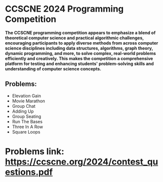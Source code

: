 # CCSCNE 2024 Programming Competition
**The CCSCNE programming competition appears to emphasize a blend of theoretical computer science and practical algorithmic challenges, encouraging participants to apply diverse methods from across computer science disciplines including data structures, algorithms, graph theory, dynamic programming, and more, to solve complex, real-world problems efficiently and creatively. This makes the competition a comprehensive platform for testing and enhancing students' problem-solving skills and understanding of computer science concepts.**
## Problems:
- Elevation Gain
- Movie Marathon
- Group Chat
- Adding Up
- Group Seating
- Run The Bases
- Three In A Row
- Square Loops

# Problems link: https://ccscne.org/2024/contest_questions.pdf







